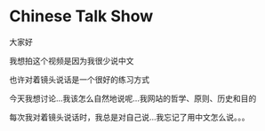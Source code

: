 # Chinese Talk Show

大家好

我想拍这个视频是因为我很少说中文

也许对着镜头说话是一个很好的练习方式

今天我想讨论…我该怎么自然地说呢…我网站的哲学、原则、历史和目的

每次我对着镜头说话时，我总是对自己说…我忘记了用中文怎么说。。。

